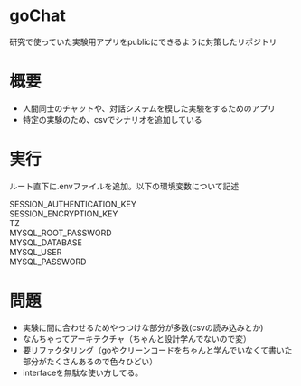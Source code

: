 # goChat
研究で使っていた実験用アプリをpublicにできるように対策したリポジトリ
# 概要
- 人間同士のチャットや、対話システムを模した実験をするためのアプリ
- 特定の実験のため、csvでシナリオを追加している
# 実行
ルート直下に.envファイルを追加。以下の環境変数について記述   
  
SESSION_AUTHENTICATION_KEY  
SESSION_ENCRYPTION_KEY  
TZ   
MYSQL_ROOT_PASSWORD  
MYSQL_DATABASE  
MYSQL_USER  
MYSQL_PASSWORD  

# 問題
- 実験に間に合わせるためやっつけな部分が多数(csvの読み込みとか)
- なんちゃってアーキテクチャ（ちゃんと設計学んでないので変）
- 要リファクタリング（goやクリーンコードをちゃんと学んでいなくて書いた部分がたくさんあるので色々ひどい）
- interfaceを無駄な使い方してる。
